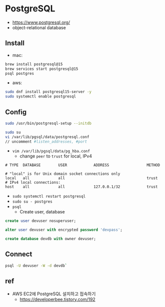 # PostgreSQL
- https://www.postgresql.org/
- object-relational database

## Install
- mac:
```sh
brew install postgresql@15
brew services start postgresql@15
psql postgres
```
- aws:
```sh
sudo dnf install postgresql15-server -y
sudo systemctl enable postgresql
```

## Config
```sh
sudo /usr/bin/postgresql-setup --initdb
```

```sh
sudo su
vi /var/lib/pgsql/data/postgresql.conf
// uncomment #listen_addresses, #port
```

- `vim /var/lib/pgsql/data/pg_hba.conf`
  * change `peer` to `trust` for local, IPv4
```
# TYPE  DATABASE        USER            ADDRESS                 METHOD

# "local" is for Unix domain socket connections only
local   all             all                                     trust
# IPv4 local connections:
host    all             all             127.0.0.1/32            trust
```

- `sudo systemctl restart postgresql`
- `sudo su - postgres`
- `psql`
  * Create user, database
```sql
create user devuser nosuperuser;

alter user devuser with encrypted password 'devpass';

create database devdb with owner devuser;
```

## Connect
```sh
psql -U devuser -W -d devdb`
```

## ref
- AWS EC2에 PostgreSQL 설치하고 접속하기
  * https://developerbee.tistory.com/192

